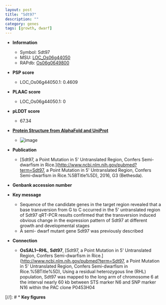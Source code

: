 ```yaml
---
layout: post
title: "Sdt97"
description: ""
category: genes
tags: [growth, dwarf]
---
```


* **Information**  
    + Symbol: Sdt97  
    + MSU: [LOC_Os06g44050](http://rice.plantbiology.msu.edu/cgi-bin/ORF_infopage.cgi?orf=LOC_Os06g44050)  
    + RAPdb: [Os06g0649800](http://rapdb.dna.affrc.go.jp/viewer/gbrowse_details/irgsp1?name=Os06g0649800)  

* **PSP score**  
    + LOC_Os06g44050.1: 0.4609 

* **PLAAC score**  
    + LOC_Os06g44050.1: 0 

* **pLDDT score**
    + 67.34

* **[Protein Structure from AlphaFold and UniProt](https://www.uniprot.org/uniprotkb/A0A0P0WZD8/entry#structure)**
    + ![image](https://ricepsp.github.io/images/A/AF-A0A0P0WZD8-F1.png)

* **Publication**  
    + [Sdt97, a Point Mutation in 5' Untranslated Region, Confers Semi-dwarfism in Rice.](http://www.ncbi.nlm.nih.gov/pubmed?term=Sdt97, a Point Mutation in 5' Untranslated Region, Confers Semi-dwarfism in Rice.%5BTitle%5D), 2016, G3 (Bethesda).

* **Genbank accession number**  

* **Key message**  
    + Sequence of the candidate genes in the target region revealed that a base transversion from G to C occurred in the 5' untranslated region of Sdt97 qRT-PCR results confirmed that the transversion induced obvious change in the expression pattern of Sdt97 at different growth and developmental stages
    + A semi- dwarf mutant gene Sdt97 was previously described

* **Connection**  
    + __OsSAL1~RHL__, __Sdt97__, [Sdt97, a Point Mutation in 5' Untranslated Region, Confers Semi-dwarfism in Rice.](http://www.ncbi.nlm.nih.gov/pubmed?term=Sdt97, a Point Mutation in 5' Untranslated Region, Confers Semi-dwarfism in Rice.%5BTitle%5D), Using a residual heterozygous line (RHL) population, Sdt97 was mapped to the long arm of chromosome 6 at the interval nearly 60 kb between STS marker N6 and SNP marker N16 within the PAC clone P0453H04

[//]: # * **Key figures**  


